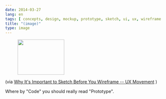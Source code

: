 ```yaml
---
date: 2014-03-27
lang: en
tags: [ concepts, design, mockup, prototype, sketch, ui, ux, wireframe ]
title: "(image)"
type: image
---
```


<figure>
<a
href="https://hugo.ferreira.cc/via-why-its-important-to-sketch-before-you/attachment/140/"
rel="attachment"><img
src="https://hugo.ferreira.cc/wp-content/uploads/2014/03/tumblr_n34480QMkv1qz82meo1_1280-150x114.png"
width="150" height="114" /></a></figure>

(via [Why It's Important to Sketch Before You Wireframe -- UX
Movement](http://uxmovement.com/wireframes/why-its-important-to-sketch-before-you-wireframe/)
)

Where by "Code" you should really read "Prototype".

